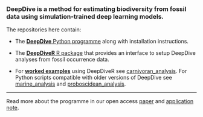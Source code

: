 ### DeepDive is a method for estimating biodiversity from fossil data using simulation-trained deep learning models.

The repositories here contain:

* The [**DeepDive** Python programme](https://github.com/DeepDive-project/deepdive) along with installation instructions.

* The [**DeepDiveR** R package](https://github.com/DeepDive-project/DeepDiveR) that provides an interface to setup DeepDive analyses from fossil occurrence data.

* For [**worked examples**](https://github.com/DeepDive-project/example_files) using DeepDiveR see [carnivoran_analysis](https://github.com/DeepDive-project/example_files/tree/main/carnivoran_analysis). For Python scripts compatible with older versions of DeepDive  see [marine_analysis](https://github.com/DeepDive-project/example_files/tree/main/marine_analysis) and [proboscidean_analysis](https://github.com/DeepDive-project/example_files/tree/main/proboscidean_analysis). 

---
Read more about the programme in our open access [paper](https://www.nature.com/articles/s41467-024-48434-7) and [application note](https://doi.org/10.1101/2024.09.03.610960).
